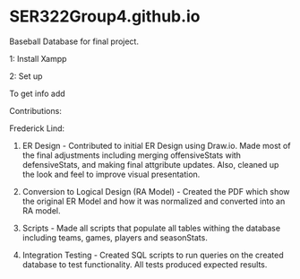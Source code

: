 # SER322Group4.github.io
Baseball Database for final project.

1: Install Xampp

2: Set up

To get info add 


Contributions:

Frederick Lind: 
  1) ER Design - Contributed to initial ER Design using Draw.io. Made most of 
  the final adjustments including merging offensiveStats with defensiveStats, 
  and making final attgribute updates. Also, cleaned up the look and feel to 
  improve visual presentation.
  
  2) Conversion to Logical Design (RA Model) - Created the PDF which show the
  original ER Model and how it was normalized and converted into an RA model.
  
  3) Scripts - Made all scripts that populate all tables withing the database
  including teams, games, players and seasonStats.
  
  4) Integration Testing - Created SQL scripts to run queries on the created
  database to test functionality. All tests produced expected results.